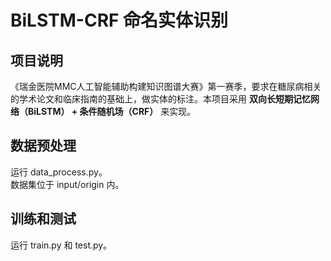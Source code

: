 <h1>BiLSTM-CRF 命名实体识别</h1>
<h2>项目说明</h2>
《瑞金医院MMC人工智能辅助构建知识图谱大赛》第一赛季，要求在糖尿病相关的学术论文和临床指南的基础上，做实体的标注。本项目采用 <b>双向长短期记忆网络（BiLSTM） + 条件随机场（CRF）</b> 来实现。
<h2>数据预处理</h2>
运行 data_process.py。<br>
数据集位于 input/origin 内。
<h2>训练和测试</h2>
运行 train.py 和 test.py。
